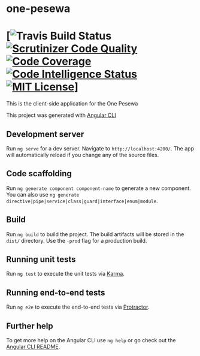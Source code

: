 # one-pesewa  
# [![Travis Build Status](https://travis-ci.org/McAngelo/one-pesewa.svg?branch=master) [![Scrutinizer Code Quality](https://scrutinizer-ci.com/g/McAngelo/one-pesewa/badges/quality-score.png?b=master)](https://scrutinizer-ci.com/g/McAngelo/one-pesewa/?branch=master) [![Code Coverage](https://scrutinizer-ci.com/g/McAngelo/one-pesewa/badges/coverage.png?b=master)](https://scrutinizer-ci.com/g/McAngelo/one-pesewa/?branch=master) [![Code Intelligence Status](https://scrutinizer-ci.com/g/McAngelo/one-pesewa/badges/code-intelligence.svg?b=master)](https://scrutinizer-ci.com/code-intelligence) [![MIT License](http://img.shields.io/:license-mit-blue.svg?style=flat-square)](http://badges.mit-license.org)]

This is the client-side application for the One Pesewa

This project was generated with [Angular CLI](https://github.com/angular/angular-cli)

## Development server

Run `ng serve` for a dev server. Navigate to `http://localhost:4200/`. The app will automatically reload if you change any of the source files.

## Code scaffolding

Run `ng generate component component-name` to generate a new component. You can also use `ng generate directive|pipe|service|class|guard|interface|enum|module`.

## Build

Run `ng build` to build the project. The build artifacts will be stored in the `dist/` directory. Use the `-prod` flag for a production build.

## Running unit tests

Run `ng test` to execute the unit tests via [Karma](https://karma-runner.github.io).

## Running end-to-end tests

Run `ng e2e` to execute the end-to-end tests via [Protractor](http://www.protractortest.org/).

## Further help

To get more help on the Angular CLI use `ng help` or go check out the [Angular CLI README](https://github.com/angular/angular-cli/blob/master/README.md).